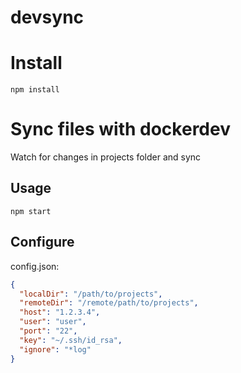 # devsync
# Install
`npm install`

# Sync files with dockerdev
Watch for changes in projects folder and sync

## Usage
`npm start`

## Configure
config.json:
```json
{
  "localDir": "/path/to/projects",
  "remoteDir": "/remote/path/to/projects",
  "host": "1.2.3.4",
  "user": "user",
  "port": "22",
  "key": "~/.ssh/id_rsa",
  "ignore": "*log"
}
```
